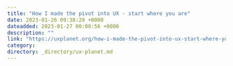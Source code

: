 ```yaml
---
title: "How I made the pivot into UX - start where you are"
date: 2023-01-26 09:38:29 +0000
dateadded: 2023-01-27 00:00:56 +0000
description: ""
link: "https://uxplanet.org/how-i-made-the-pivot-into-ux-start-where-you-are-ffce8f2387be?source=rss----819cc2aaeee0---4"
category:
directory: _directory/ux-planet.md
---
```

